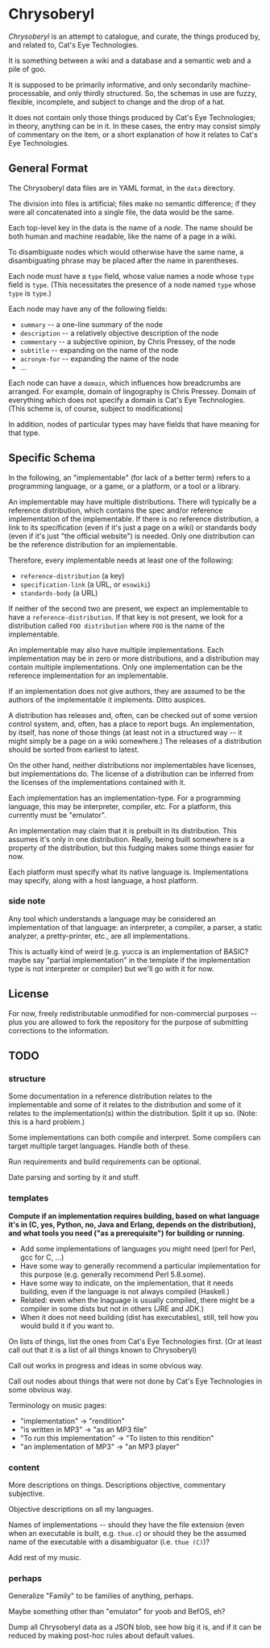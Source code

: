 Chrysoberyl
===========

*Chrysoberyl* is an attempt to catalogue, and curate, the things produced
by, and related to, Cat's Eye Technologies.

It is something between a wiki and a database and a semantic web and a
pile of goo.

It is supposed to be primarily informative, and only secondarily machine-
processable, and only thirdly structured.  So, the schemas in use are
fuzzy, flexible, incomplete, and subject to change and the drop of a hat.

It does not contain only those things produced by Cat's Eye Technologies;
in theory, anything can be in it.  In these cases, the entry may consist
simply of commentary on the item, or a short explanation of how it relates
to Cat's Eye Technologies.

General Format
--------------

The Chrysoberyl data files are in YAML format, in the `data` directory.

The division into files is artificial; files make no semantic difference;
if they were all concatenated into a single file, the data would be the
same.

Each top-level key in the data is the name of a *node*.  The name should
be both human and machine readable, like the name of a page in a wiki.

To disambiguate nodes which would otherwise have the same name, a
disambiguating phrase may be placed after the name in parentheses.

Each node must have a `type` field, whose value names a node whose `type`
field is `type`.  (This necessitates the presence of a node named `type`
whose `type` is `type`.)

Each node may have any of the following fields:

*   `summary` -- a one-line summary of the node
*   `description` -- a relatively objective description of the node
*   `commentary` -- a subjective opinion, by Chris Pressey, of the node
*   `subtitle` -- expanding on the name of the node
*   `acronym-for` -- expanding the name of the node
*   ...

Each node can have a `domain`, which influences how breadcrumbs are
arranged.  For example, domain of lingography is Chris Pressey.  Domain
of everything which does not specify a domain is Cat's Eye Technologies.
(This scheme is, of course, subject to modifications)

In addition, nodes of particular types may have fields that have meaning
for that type.

Specific Schema
---------------

In the following, an "implementable" (for lack of a better term)
refers to a programming language, or a game, or a platform, or a tool or
a library.

An implementable may have multiple distributions.  There will typically be
a reference distribution, which contains the spec and/or reference
implementation of the implementable.  If there is no reference distribution,
a link to its specification (even if it's just a page on a wiki) or
standards body (even if it's just "the official website") is needed.
Only one distribution can be the reference distribution for an implementable.

Therefore, every implementable needs at least one of the following:

*   `reference-distribution` (a key)
*   `specification-link` (a URL, or `esowiki`)
*   `standards-body` (a URL)

If neither of the second two are present, we expect an implementable to
have a `reference-distribution`.  If that key is not present, we look
for a distribution called `FOO distribution` where `FOO` is the name of
the implementable.

An implementable may also have multiple implementations.  Each implementation
may be in zero or more distributions, and a distribution may contain multiple
implementations.  Only one implementation can be the reference implementation
for an implementable.

If an implementation does not give authors, they are assumed to be the
authors of the implementable it implements.  Ditto auspices.

A distribution has releases and, often, can be checked out of some version
control system, and, often, has a place to report bugs.  An implementation,
by itself, has none of those things (at least not in a structured way -- it
might simply be a page on a wiki somewhere.)  The releases of a distribution
should be sorted from earliest to latest.

On the other hand, neither distributions nor implementables have licenses,
but implementations do.  The license of a distribution can be inferred from
the licenses of the implementations contained with it.

Each implementation has an implementation-type.  For a programming language,
this may be interpreter, compiler, etc.  For a platform, this currently must
be "emulator".

An implementation may claim that it is prebuilt in its distribution.  This
assumes it's only in one distribution.  Really, being built somewhere is
a property of the distribution, but this fudging makes some things easier
for now.

Each platform must specify what its native language is.  Implementations
may specify, along with a host language, a host platform.

### side note ###

Any tool which understands a language may be considered an implementation
of that language: an interpreter, a compiler, a parser, a static analyzer, a
pretty-printer, etc., are all implementations.

This is actually kind of weird (e.g. yucca is an implementation of BASIC?
maybe say "partial implementation" in the template if the implementation
type is not interpreter or compiler) but we'll go with it for now.

License
-------

For now, freely redistributable unmodified for non-commercial purposes --
plus you are allowed to fork the repository for the purpose of submitting
corrections to the information.

TODO
----

### structure ###

Some documentation in a reference distribution relates to the implementable
and some of it relates to the distribution and some of it relates to
the implementation(s) within the distribution.  Split it up so.
(Note: this is a hard problem.)

Some implementations can both compile and interpret.  Some compilers
can target multiple target languages.  Handle both of these.

Run requirements and build requirements can be optional.

Date parsing and sorting by it and stuff.

### templates ###

**Compute if an implementation requires building, based on what language
it's in (C, yes, Python, no, Java and Erlang, depends on the distribution),
and what tools you need ("as a prerequisite") for building or running.**

*   Add some implementations of languages you might need (perl for Perl,
    gcc for C, ...)
*   Have some way to generally recommend a particular implementation
    for this purpose (e.g. generally recommend Perl 5.8.some).
*   Have some way to indicate, on the implementation, that it needs
    building, even if the language is not always compiled (Haskell.)
*   Related: even when the lnaguage is usually compiled, there might be
    a compiler in some dists but not in others (JRE and JDK.)
*   When it does not need building (dist has executables), still, tell
    how you would build it if you want to.

On lists of things, list the ones from Cat's Eye Technologies first.
(Or at least call out that it is a list of all things known to Chrysoberyl)

Call out works in progress and ideas in some obvious way.

Call out nodes about things that were not done by Cat's Eye Technologies
in some obvious way.

Terminology on music pages:
-   "implementation" -> "rendition"
-   "is written in MP3" -> "as an MP3 file"
-   "To run this implementation" -> "To listen to this rendition"
-   "an implementation of MP3" -> "an MP3 player"

### content ###

More descriptions on things.  Descriptions objective, commentary subjective.

Objective descriptions on all my languages.

Names of implementations -- should they have the file extension (even when
an executable is built, e.g. `thue.c`) or should they be the assumed name
of the executable with a disambiguator (i.e. `thue (C)`)?

Add rest of my music.

### perhaps ###

Generalize "Family" to be families of anything, perhaps.

Maybe something other than "emulator" for yoob and BefOS, eh?

Dump all Chrysoberyl data as a JSON blob, see how big it is, and if
it can be reduced by making post-hoc rules about default values.
